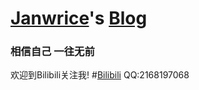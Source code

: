 # [**Janwrice**](https://github.com/Janwrice)'s [Blog](https://janwrice.github.io/HelloWorld.html)
### **相信自己 一往无前**
欢迎到Bilibili关注我! #[Bilibili](https://m.bilibili.com/space/266593795)
QQ:2168197068

